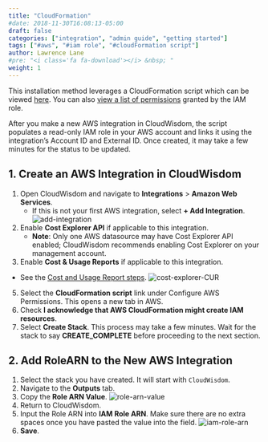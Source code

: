 ```yaml
---
title: "CloudFormation"
#date: 2018-11-30T16:08:13-05:00
draft: false
categories: ["integration", "admin guide", "getting started"]
tags: ["#aws", "#iam role", "#cloudFormation script"]
author: Lawrence Lane
#pre: "<i class='fa fa-download'></i> &nbsp; "
weight: 1
---
```

This installation method leverages a CloudFormation script which can be viewed [here](https://s3-us-west-2.amazonaws.com/com-netuitive-app-usw2-www/assets/cloudformation/cloudwisdom-read-only-role.template). You can also [view a list of permissions](/images/AWS-CloudFormation-Installation/cloudformation-permissions.png) granted by the IAM role.

After you make a new AWS integration in CloudWisdom, the script populates a read-only IAM role in your AWS account and links it using the integration’s Account ID and External ID. Once created, it may take a few minutes for the status to be updated.

## 1. Create an AWS Integration in CloudWisdom
1. Open CloudWisdom and navigate to **Integrations** > **Amazon Web Services**.  
   - If this is not your first AWS integration, select **+ Add Integration**.
   ![add-integration](/images/AWS-CloudFormation-Installation/add-integration.png)
3. Enable **Cost Explorer API** if applicable to this integration.
   - **Note**: Only one AWS datasource may have Cost Explorer API enabled; CloudWisdom recommends enabling Cost Explorer on your management account.
4. Enable **Cost & Usage Reports** if applicable to this integration.
 - See the [Cost and Usage Report steps](/integrations/aws-integration/aws-cur).
![cost-explorer-CUR](/images/AWS-CloudFormation-Installation/cost-explorer-cur.png)
5. Select the **CloudFormation script** link under Configure AWS Permissions. This opens a new tab in AWS.  
6. Check **I acknowledge that AWS CloudFormation might create IAM resources**.  
7. Select **Create Stack**. This process may take a few minutes. Wait for the stack to say **CREATE_COMPLETE** before proceeding to the next section.

## 2.  Add RoleARN to the New AWS Integration
1. Select the stack you have created. It will start with `CloudWisdom`.
2. Navigate to the **Outputs** tab.
3. Copy the **Role ARN Value**.
![role-arn-value](/images/onboarding-wizard/role-arn-value.png)
4. Return to CloudWisdom.   
5. Input the Role ARN into **IAM Role ARN**. Make sure there are no extra spaces once you have pasted the value into the field.
![iam-role-arn](/images/AWS-CloudFormation-Installation/iam-role-arn.png)
6. **Save**.  

